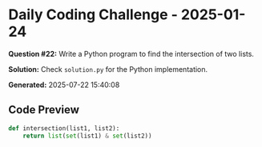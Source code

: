 # Daily Coding Challenge - 2025-01-24

**Question #22:** Write a Python program to find the intersection of two lists.

**Solution:** Check `solution.py` for the Python implementation.

**Generated:** 2025-07-22 15:40:08

## Code Preview
```python
def intersection(list1, list2):
    return list(set(list1) & set(list2))
```
